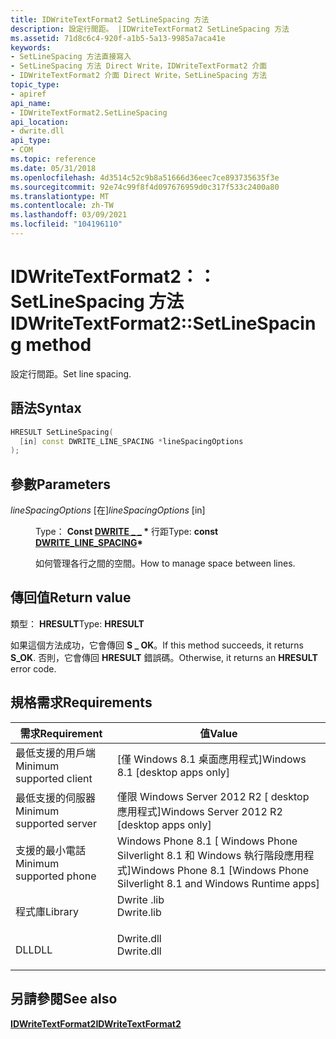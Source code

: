 ```yaml
---
title: IDWriteTextFormat2 SetLineSpacing 方法
description: 設定行間距。 |IDWriteTextFormat2 SetLineSpacing 方法
ms.assetid: 71d8c6c4-920f-a1b5-5a13-9985a7aca41e
keywords:
- SetLineSpacing 方法直接寫入
- SetLineSpacing 方法 Direct Write，IDWriteTextFormat2 介面
- IDWriteTextFormat2 介面 Direct Write，SetLineSpacing 方法
topic_type:
- apiref
api_name:
- IDWriteTextFormat2.SetLineSpacing
api_location:
- dwrite.dll
api_type:
- COM
ms.topic: reference
ms.date: 05/31/2018
ms.openlocfilehash: 4d3514c52c9b8a51666d36eec7ce893735635f3e
ms.sourcegitcommit: 92e74c99f8f4d097676959d0c317f533c2400a80
ms.translationtype: MT
ms.contentlocale: zh-TW
ms.lasthandoff: 03/09/2021
ms.locfileid: "104196110"
---
```

# <a name="idwritetextformat2setlinespacing-method"></a><span data-ttu-id="84073-107">IDWriteTextFormat2：： SetLineSpacing 方法</span><span class="sxs-lookup"><span data-stu-id="84073-107">IDWriteTextFormat2::SetLineSpacing method</span></span>

<span data-ttu-id="84073-108">設定行間距。</span><span class="sxs-lookup"><span data-stu-id="84073-108">Set line spacing.</span></span>

## <a name="syntax"></a><span data-ttu-id="84073-109">語法</span><span class="sxs-lookup"><span data-stu-id="84073-109">Syntax</span></span>


```C++
HRESULT SetLineSpacing(
  [in] const DWRITE_LINE_SPACING *lineSpacingOptions
);
```



## <a name="parameters"></a><span data-ttu-id="84073-110">參數</span><span class="sxs-lookup"><span data-stu-id="84073-110">Parameters</span></span>

<dl> <dt>

<span data-ttu-id="84073-111">*lineSpacingOptions* \[在\]</span><span class="sxs-lookup"><span data-stu-id="84073-111">*lineSpacingOptions* \[in\]</span></span>
</dt> <dd>

<span data-ttu-id="84073-112">Type： **Const [**DWRITE \_ \_**](/windows/win32/api/Dwrite_3/ns-dwrite_3-dwrite_line_spacing) \*** 行距</span><span class="sxs-lookup"><span data-stu-id="84073-112">Type: **const [**DWRITE\_LINE\_SPACING**](/windows/win32/api/Dwrite_3/ns-dwrite_3-dwrite_line_spacing)\***</span></span>

<span data-ttu-id="84073-113">如何管理各行之間的空間。</span><span class="sxs-lookup"><span data-stu-id="84073-113">How to manage space between lines.</span></span>

</dd> </dl>

## <a name="return-value"></a><span data-ttu-id="84073-114">傳回值</span><span class="sxs-lookup"><span data-stu-id="84073-114">Return value</span></span>

<span data-ttu-id="84073-115">類型： **HRESULT**</span><span class="sxs-lookup"><span data-stu-id="84073-115">Type: **HRESULT**</span></span>

<span data-ttu-id="84073-116">如果這個方法成功，它會傳回 **S \_ OK**。</span><span class="sxs-lookup"><span data-stu-id="84073-116">If this method succeeds, it returns **S\_OK**.</span></span> <span data-ttu-id="84073-117">否則，它會傳回 **HRESULT** 錯誤碼。</span><span class="sxs-lookup"><span data-stu-id="84073-117">Otherwise, it returns an **HRESULT** error code.</span></span>

## <a name="requirements"></a><span data-ttu-id="84073-118">規格需求</span><span class="sxs-lookup"><span data-stu-id="84073-118">Requirements</span></span>



| <span data-ttu-id="84073-119">需求</span><span class="sxs-lookup"><span data-stu-id="84073-119">Requirement</span></span> | <span data-ttu-id="84073-120">值</span><span class="sxs-lookup"><span data-stu-id="84073-120">Value</span></span> |
|-------------------------------------|-----------------------------------------------------------------------------------------|
| <span data-ttu-id="84073-121">最低支援的用戶端</span><span class="sxs-lookup"><span data-stu-id="84073-121">Minimum supported client</span></span><br/> | <span data-ttu-id="84073-122">\[僅 Windows 8.1 桌面應用程式\]</span><span class="sxs-lookup"><span data-stu-id="84073-122">Windows 8.1 \[desktop apps only\]</span></span><br/>                                            |
| <span data-ttu-id="84073-123">最低支援的伺服器</span><span class="sxs-lookup"><span data-stu-id="84073-123">Minimum supported server</span></span><br/> | <span data-ttu-id="84073-124">僅限 Windows Server 2012 R2 \[ desktop 應用程式\]</span><span class="sxs-lookup"><span data-stu-id="84073-124">Windows Server 2012 R2 \[desktop apps only\]</span></span><br/>                                 |
| <span data-ttu-id="84073-125">支援的最小電話</span><span class="sxs-lookup"><span data-stu-id="84073-125">Minimum supported phone</span></span><br/>  | <span data-ttu-id="84073-126">Windows Phone 8.1 \[ Windows Phone Silverlight 8.1 和 Windows 執行階段應用程式\]</span><span class="sxs-lookup"><span data-stu-id="84073-126">Windows Phone 8.1 \[Windows Phone Silverlight 8.1 and Windows Runtime apps\]</span></span><br/> |
| <span data-ttu-id="84073-127">程式庫</span><span class="sxs-lookup"><span data-stu-id="84073-127">Library</span></span><br/>                  | <dl> <span data-ttu-id="84073-128"><dt>Dwrite .lib</dt></span><span class="sxs-lookup"><span data-stu-id="84073-128"><dt>Dwrite.lib</dt></span></span> </dl>   |
| <span data-ttu-id="84073-129">DLL</span><span class="sxs-lookup"><span data-stu-id="84073-129">DLL</span></span><br/>                      | <dl> <span data-ttu-id="84073-130"><dt>Dwrite.dll</dt></span><span class="sxs-lookup"><span data-stu-id="84073-130"><dt>Dwrite.dll</dt></span></span> </dl>   |



## <a name="see-also"></a><span data-ttu-id="84073-131">另請參閱</span><span class="sxs-lookup"><span data-stu-id="84073-131">See also</span></span>

<dl> <dt>

[<span data-ttu-id="84073-132">**IDWriteTextFormat2**</span><span class="sxs-lookup"><span data-stu-id="84073-132">**IDWriteTextFormat2**</span></span>](idwritetextformat2.md)
</dt> </dl>

 

 





